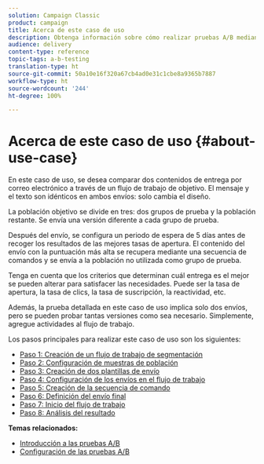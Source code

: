 ```yaml
---
solution: Campaign Classic
product: campaign
title: Acerca de este caso de uso
description: Obtenga información sobre cómo realizar pruebas A/B mediante un caso de uso dedicado.
audience: delivery
content-type: reference
topic-tags: a-b-testing
translation-type: ht
source-git-commit: 50a10e16f320a67cb4ad0e31c1cbe8a9365b7887
workflow-type: ht
source-wordcount: '244'
ht-degree: 100%

---
```



# Acerca de este caso de uso {#about-use-case}

En este caso de uso, se desea comparar dos contenidos de entrega por correo electrónico a través de un flujo de trabajo de objetivo. El mensaje y el texto son idénticos en ambos envíos: solo cambia el diseño.

La población objetivo se divide en tres: dos grupos de prueba y la población restante. Se envía una versión diferente a cada grupo de prueba.

Después del envío, se configura un periodo de espera de 5 días antes de recoger los resultados de las mejores tasas de apertura. El contenido del envío con la puntuación más alta se recupera mediante una secuencia de comandos y se envía a la población no utilizada como grupo de prueba.

Tenga en cuenta que los criterios que determinan cuál entrega es el mejor se pueden alterar para satisfacer las necesidades. Puede ser la tasa de apertura, la tasa de clics, la tasa de suscripción, la reactividad, etc.

Además, la prueba detallada en este caso de uso implica solo dos envíos, pero se pueden probar tantas versiones como sea necesario. Simplemente, agregue actividades al flujo de trabajo.

Los pasos principales para realizar este caso de uso son los siguientes:

* [Paso 1: Creación de un flujo de trabajo de segmentación](../../delivery/using/a-b-testing-uc-targeting-workflow.md)
* [Paso 2: Configuración de muestras de población](../../delivery/using/a-b-testing-uc-population-samples.md)
* [Paso 3: Creación de dos plantillas de envío](../../delivery/using/a-b-testing-uc-delivery-templates.md)
* [Paso 4: Configuración de los envíos en el flujo de trabajo](../../delivery/using/a-b-testing-uc-configuring-deliveries.md)
* [Paso 5: Creación de la secuencia de comando](../../delivery/using/a-b-testing-uc-script.md)
* [Paso 6: Definición del envío final](../../delivery/using/a-b-testing-uc-final-delivery.md)
* [Paso 7: Inicio del flujo de trabajo](../../delivery/using/a-b-testing-uc-start-workflow.md)
* [Paso 8: Análisis del resultado](../../delivery/using/a-b-testing-uc-analyzing.md)

**Temas relacionados:**

* [Introducción a las pruebas A/B](../../delivery/using/get-started-a-b-testing.md)
* [Configuración de las pruebas A/B](../../delivery/using/configuring-a-b-testing.md)
